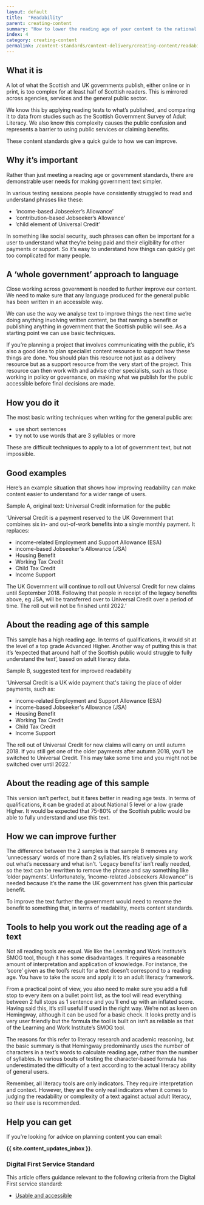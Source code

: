 ```yaml
---
layout: default
title:  "Readability"
parent: creating-content
summary: "How to lower the reading age of your content to the national average."
index: 4
category: creating-content
permalink: /content-standards/content-delivery/creating-content/readability/
---
```


## What it is

A lot of what the Scottish and UK governments publish, either online or in print, is too complex for at least half of Scottish readers. This is mirrored across agencies, services and the general public sector.

We know this by applying reading tests to what’s published, and comparing it to data from studies such as the Scottish Government Survey of Adult Literacy.
We also know this complexity causes the public confusion and represents a barrier to using public services or claiming benefits.

These content standards give a quick guide to how we can improve.

## Why it’s important

Rather than just meeting a reading age or government standards, there are demonstrable user needs for making government text simpler.

In various testing sessions people have consistently struggled to read and understand phrases like these:

* ‘income-based Jobseeker’s Allowance’
* ‘contribution-based Jobseeker’s Allowance’
* ‘child element of Universal Credit’

In something like social security, such phrases can often be important for a user to understand what they’re being paid and their eligibility for other payments or support. So it’s easy to understand how things can quickly get too complicated for many people.  

## A ‘whole government’ approach to language

Close working across government is needed to further improve our content. We need to make sure that any language produced for the general public has been written in an accessible way.

We can use the way we analyse text to improve things the next time we’re doing anything involving written content, be that naming a benefit or publishing anything in government that the Scottish public will see. As a starting point we can use basic techniques.

If you’re planning a project that involves communicating with the public, it’s also a good idea to plan specialist content resource to support how these things are done. You should plan this resource not just as a delivery resource but as a support resource from the very start of the project. This resource can then work with and advise other specialists, such as those working in policy or governance, on making what we publish for the public accessible before final decisions are made.

## How you do it

The most basic writing techniques when writing for the general public are:

-	use short sentences
-	try not to use words that are 3 syllables or more

These are difficult techniques to apply to a lot of government text, but not impossible.

## Good examples
Here’s an example situation that shows how improving readability can make content easier to understand for a wider range of users.

Sample A, original text: Universal Credit information for the public

‘Universal Credit is a payment reserved to the UK Government that combines six in- and out-of-work benefits into a single monthly payment. It replaces:
* income-related Employment and Support Allowance (ESA)
* income-based Jobseeker's Allowance (JSA)
* Housing Benefit
* Working Tax Credit
* Child Tax Credit
* Income Support

The UK Government will continue to roll out Universal Credit for new claims until September 2018. Following that people in receipt of the legacy benefits above, eg JSA, will be transferred over to Universal Credit over a period of time. The roll out will not be finished until 2022.’

## About the reading age of this sample

This sample has a high reading age. In terms of qualifications, it would sit at the level of a top grade Advanced Higher. Another way of putting this is that it’s ‘expected that around half of the Scottish public would struggle to fully understand the text’, based on adult literacy data.

Sample B, suggested text for improved readability

‘Universal Credit is a UK wide payment that's taking the place of older payments, such as:
* income-related Employment and Support Allowance (ESA)
* income-based Jobseeker's Allowance (JSA)
* Housing Benefit
* Working Tax Credit
* Child Tax Credit
* Income Support

The roll out of Universal Credit for new claims will carry on until autumn 2018. If you still get one of the older payments after autumn 2018, you'll be switched to Universal Credit. This may take some time and you might not be switched over until 2022.’

## About the reading age of this sample

This version isn’t perfect, but it fares better in reading age tests. In terms of qualifications, it can be graded at about National 5 level or a low grade Higher. It would be expected that 75-80% of the Scottish public would be able to fully understand and use this text.

## How we can improve further
The difference between the 2 samples is that sample B removes any ‘unnecessary’ words of more than 2 syllables.
It’s relatively simple to work out what’s necessary and what isn’t. ‘Legacy benefits’ isn’t really needed, so the text can be rewritten to remove the phrase and say something like ‘older payments’. Unfortunately, ‘income-related Jobseekers Allowance’’ is needed because it’s the name the UK government has given this particular benefit.

To improve the text further the government would need to rename the benefit to something that, in terms of readability, meets content standards.

## Tools to help you work out the reading age of a text
Not all reading tools are equal. We like the Learning and Work Institute’s SMOG tool, though it has some disadvantages. It requires a reasonable amount of interpretation and application of knowledge. For instance, the ‘score’ given as the tool’s result for a text doesn’t correspond to a reading age. You have to take the score and apply it to an adult literacy framework.

From a practical point of view, you also need to make sure you add a full stop to every item on a bullet point list, as the tool will read everything between 2 full stops as 1 sentence and you’ll end up with an inflated score. Having said this, it’s still useful if used in the right way.
We’re not as keen on Hemingway, although it can be used for a basic check. It looks pretty and is very user friendly but the formula the tool is built on isn’t as reliable as that of the Learning and Work Institute’s SMOG tool.

The reasons for this refer to literacy research and academic reasoning, but the basic summary is that Hemingway predominantly uses the number of characters in a text’s words to calculate reading age, rather than the number of syllables. In various bouts of testing the character-based formula has underestimated the difficulty of a text according to the actual literacy ability of general users.

Remember, all literacy tools are only indicators. They require interpretation and context. However, they are the only real indicators when it comes to judging the readability or complexity of a text against actual adult literacy, so their use is recommended.

## Help you can get
If you’re looking for advice on planning content you can email:

**{{ site.content_updates_inbox }}**.

### Digital First Service Standard
This article offers guidance relevant to the following criteria from the Digital First service standard:
* [Usable and accessible](http://scottishgovernment.github.io/criterion/usable-and-accessible/)

